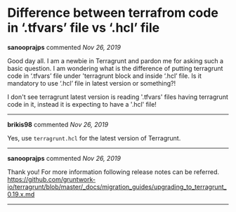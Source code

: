 # Difference between terrafrom code in ‘.tfvars’ file vs ‘.hcl’ file

**sanooprajps** commented *Nov 26, 2019*

Good day all.
I am a newbie in Terragrunt and pardon me for asking such a basic question.
I am wondering what is the difference of putting terragrunt code in ‘.tfvars’ file under 'terragrunt block and inside ‘.hcl’ file. Is it mandatory to use ‘.hcl’ file in latest version or something?!

I don't see terragrunt latest version is reading '.tfvars' files having terragrunt code in it, instead it is expecting to have a '.hcl' file!
<br />
***


**brikis98** commented *Nov 26, 2019*

Yes, use `terragrunt.hcl` for the latest version of Terragrunt.
***

**sanooprajps** commented *Nov 26, 2019*

Thank you! 
For more information following release notes can be referred.
https://github.com/gruntwork-io/terragrunt/blob/master/_docs/migration_guides/upgrading_to_terragrunt_0.19.x.md
***

